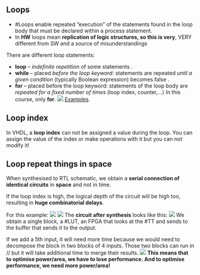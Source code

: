 ## Loops
- #Loops enable  repeated “execution” of the statements found in the loop body that must be declared within a process statement.
- In **HW** loops mean **replication of logic structures, so this is very**, VERY different from SW and a source of misunderstandings

There are different loop statements:
- **loop** – *indefinite repetition* of some statements . 
- **while** – placed *before the loop keyword*: statements are repeated *until a given condition* (typically Boolean expression) becomes false . 
- **for** – placed before the loop keyword: statements of the loop body are *repeated for a fixed number of times* (loop index, counter,...)
In this course, only **for**.
![](Pasted%20image%2020231123152443.png)
[Examples](ELECH409_Th03.pdf#page=45).
## Loop index
In VHDL, a **loop index** can not be assigned a value during the loop. You can assign the value of the index or make operations with it but you can not modify it!
## Loop repeat things in space
When synthesised to RTL schematic, we obtain a **serial connection of identical circuits** in **space** and not in time.

If the loop index is high, the logical depth of the circuit will be high too, resulting in **huge combinatorial delays**.

For this example:
![](Pasted%20image%2020231123153421.png)
![](Pasted%20image%2020231123153412.png)
The **circuit after synthesis** looks like this:
![](Pasted%20image%2020231123153456.png)
We obtain a single block, a #LUT, an FPGA that looks at the #TT and sends to the buffer that sends it to the output.

If we add a 5th input, it will need more time because we would need to decompose the block in two blocks of 4 inputs. Those two blocks can run in // but it will take additional time to merge their results.
![](Pasted%20image%2020231123153720.png)
**This means that to optimise power/area, we have to lose performance. And to optimise performance, we need more power/area!**